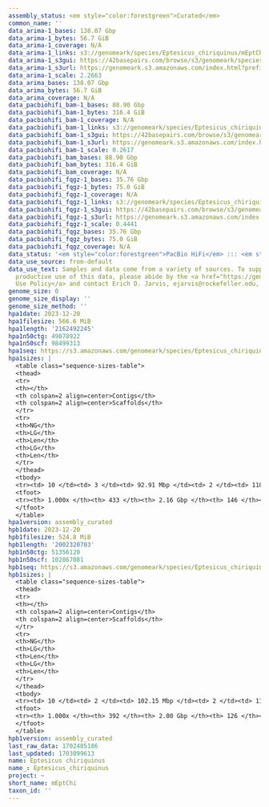 ```yaml
---
assembly_status: <em style="color:forestgreen">Curated</em>
common_name: ''
data_arima-1_bases: 138.07 Gbp
data_arima-1_bytes: 56.7 GiB
data_arima-1_coverage: N/A
data_arima-1_links: s3://genomeark/species/Eptesicus_chiriquinus/mEptChi1/genomic_data/arima/<br>
data_arima-1_s3gui: https://42basepairs.com/browse/s3/genomeark/species/Eptesicus_chiriquinus/mEptChi1/genomic_data/arima/
data_arima-1_s3url: https://genomeark.s3.amazonaws.com/index.html?prefix=species/Eptesicus_chiriquinus/mEptChi1/genomic_data/arima/
data_arima-1_scale: 2.2663
data_arima_bases: 138.07 Gbp
data_arima_bytes: 56.7 GiB
data_arima_coverage: N/A
data_pacbiohifi_bam-1_bases: 88.90 Gbp
data_pacbiohifi_bam-1_bytes: 316.4 GiB
data_pacbiohifi_bam-1_coverage: N/A
data_pacbiohifi_bam-1_links: s3://genomeark/species/Eptesicus_chiriquinus/mEptChi1/genomic_data/pacbio_hifi/<br>
data_pacbiohifi_bam-1_s3gui: https://42basepairs.com/browse/s3/genomeark/species/Eptesicus_chiriquinus/mEptChi1/genomic_data/pacbio_hifi/
data_pacbiohifi_bam-1_s3url: https://genomeark.s3.amazonaws.com/index.html?prefix=species/Eptesicus_chiriquinus/mEptChi1/genomic_data/pacbio_hifi/
data_pacbiohifi_bam-1_scale: 0.2617
data_pacbiohifi_bam_bases: 88.90 Gbp
data_pacbiohifi_bam_bytes: 316.4 GiB
data_pacbiohifi_bam_coverage: N/A
data_pacbiohifi_fqgz-1_bases: 35.76 Gbp
data_pacbiohifi_fqgz-1_bytes: 75.0 GiB
data_pacbiohifi_fqgz-1_coverage: N/A
data_pacbiohifi_fqgz-1_links: s3://genomeark/species/Eptesicus_chiriquinus/mEptChi1/genomic_data/pacbio_hifi/<br>
data_pacbiohifi_fqgz-1_s3gui: https://42basepairs.com/browse/s3/genomeark/species/Eptesicus_chiriquinus/mEptChi1/genomic_data/pacbio_hifi/
data_pacbiohifi_fqgz-1_s3url: https://genomeark.s3.amazonaws.com/index.html?prefix=species/Eptesicus_chiriquinus/mEptChi1/genomic_data/pacbio_hifi/
data_pacbiohifi_fqgz-1_scale: 0.4441
data_pacbiohifi_fqgz_bases: 35.76 Gbp
data_pacbiohifi_fqgz_bytes: 75.0 GiB
data_pacbiohifi_fqgz_coverage: N/A
data_status: '<em style="color:forestgreen">PacBio HiFi</em> ::: <em style="color:forestgreen">Arima</em>'
data_use_source: from-default
data_use_text: Samples and data come from a variety of sources. To support fair and
  productive use of this data, please abide by the <a href="https://genome10k.soe.ucsc.edu/data-use-policies/">Data
  Use Policy</a> and contact Erich D. Jarvis, ejarvis@rockefeller.edu, with any questions.
genome_size: 0
genome_size_display: ''
genome_size_method: ''
hpa1date: 2023-12-20
hpa1filesize: 566.6 MiB
hpa1length: '2162492245'
hpa1n50ctg: 49078922
hpa1n50scf: 98499313
hpa1seq: https://s3.amazonaws.com/genomeark/species/Eptesicus_chiriquinus/mEptChi1/assembly_curated/mEptChi1.HiC.hap1.decontam.20231220.fasta.gz
hpa1sizes: |
  <table class="sequence-sizes-table">
  <thead>
  <tr>
  <th></th>
  <th colspan=2 align=center>Contigs</th>
  <th colspan=2 align=center>Scaffolds</th>
  </tr>
  <tr>
  <th>NG</th>
  <th>LG</th>
  <th>Len</th>
  <th>LG</th>
  <th>Len</th>
  </tr>
  </thead>
  <tbody>
  <tr><td> 10 </td><td> 3 </td><td> 92.91 Mbp </td><td> 2 </td><td> 118.91 Mbp </td></tr><tr><td> 20 </td><td> 5 </td><td> 79.96 Mbp </td><td> 4 </td><td> 116.01 Mbp </td></tr><tr><td> 30 </td><td> 8 </td><td> 74.64 Mbp </td><td> 6 </td><td> 111.07 Mbp </td></tr><tr><td> 40 </td><td> 11 </td><td> 57.25 Mbp </td><td> 8 </td><td> 107.04 Mbp </td></tr><tr style="background-color:#cccccc;"><td> 50 </td><td> 15 </td><td style="background-color:#88ff88;"> 49.08 Mbp </td><td> 10 </td><td style="background-color:#88ff88;"> 98.50 Mbp </td></tr><tr><td> 60 </td><td> 21 </td><td> 35.54 Mbp </td><td> 12 </td><td> 88.36 Mbp </td></tr><tr><td> 70 </td><td> 28 </td><td> 25.12 Mbp </td><td> 15 </td><td> 82.05 Mbp </td></tr><tr><td> 80 </td><td> 40 </td><td> 11.43 Mbp </td><td> 18 </td><td> 64.54 Mbp </td></tr><tr><td> 90 </td><td> 75 </td><td> 3.35 Mbp </td><td> 22 </td><td> 54.90 Mbp </td></tr><tr><td> 100 </td><td> 433 </td><td> 9.46 Kbp </td><td> 146 </td><td> 9.46 Kbp </td></tr></tbody>
  <tfoot>
  <tr><th> 1.000x </th><th> 433 </th><th> 2.16 Gbp </th><th> 146 </th><th> 2.16 Gbp </th></tr>
  </tfoot>
  </table>
hpa1version: assembly_curated
hpb1date: 2023-12-20
hpb1filesize: 524.8 MiB
hpb1length: '2002320703'
hpb1n50ctg: 51356120
hpb1n50scf: 102867081
hpb1seq: https://s3.amazonaws.com/genomeark/species/Eptesicus_chiriquinus/mEptChi1/assembly_curated/mEptChi1.HiC.hap2.decontam.20231220.fasta.gz
hpb1sizes: |
  <table class="sequence-sizes-table">
  <thead>
  <tr>
  <th></th>
  <th colspan=2 align=center>Contigs</th>
  <th colspan=2 align=center>Scaffolds</th>
  </tr>
  <tr>
  <th>NG</th>
  <th>LG</th>
  <th>Len</th>
  <th>LG</th>
  <th>Len</th>
  </tr>
  </thead>
  <tbody>
  <tr><td> 10 </td><td> 2 </td><td> 102.15 Mbp </td><td> 2 </td><td> 118.44 Mbp </td></tr><tr><td> 20 </td><td> 5 </td><td> 82.15 Mbp </td><td> 4 </td><td> 115.26 Mbp </td></tr><tr><td> 30 </td><td> 7 </td><td> 71.21 Mbp </td><td> 6 </td><td> 111.04 Mbp </td></tr><tr><td> 40 </td><td> 10 </td><td> 62.24 Mbp </td><td> 7 </td><td> 109.51 Mbp </td></tr><tr style="background-color:#cccccc;"><td> 50 </td><td> 14 </td><td style="background-color:#88ff88;"> 51.36 Mbp </td><td> 9 </td><td style="background-color:#88ff88;"> 102.87 Mbp </td></tr><tr><td> 60 </td><td> 18 </td><td> 45.55 Mbp </td><td> 11 </td><td> 94.79 Mbp </td></tr><tr><td> 70 </td><td> 23 </td><td> 35.66 Mbp </td><td> 14 </td><td> 79.45 Mbp </td></tr><tr><td> 80 </td><td> 31 </td><td> 19.20 Mbp </td><td> 16 </td><td> 65.36 Mbp </td></tr><tr><td> 90 </td><td> 59 </td><td> 3.43 Mbp </td><td> 20 </td><td> 54.80 Mbp </td></tr><tr><td> 100 </td><td> 392 </td><td> 17.17 Kbp </td><td> 126 </td><td> 17.17 Kbp </td></tr></tbody>
  <tfoot>
  <tr><th> 1.000x </th><th> 392 </th><th> 2.00 Gbp </th><th> 126 </th><th> 2.00 Gbp </th></tr>
  </tfoot>
  </table>
hpb1version: assembly_curated
last_raw_data: 1702485186
last_updated: 1703099613
name: Eptesicus chiriquinus
name_: Eptesicus_chiriquinus
project: ~
short_name: mEptChi
taxon_id: ''
---
```


